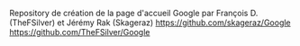 Repository de création de la page d'accueil Google par François D. (TheFSilver)
et Jérémy Rak (Skageraz)
https://github.com/skageraz/Google
https://github.com/TheFSilver/Google
